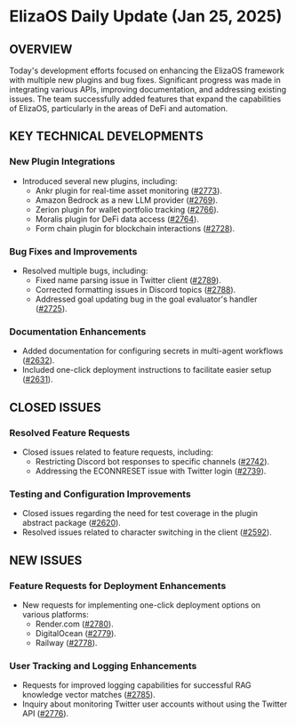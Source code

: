 # ElizaOS Daily Update (Jan 25, 2025)

## OVERVIEW 
Today's development efforts focused on enhancing the ElizaOS framework with multiple new plugins and bug fixes. Significant progress was made in integrating various APIs, improving documentation, and addressing existing issues. The team successfully added features that expand the capabilities of ElizaOS, particularly in the areas of DeFi and automation.

## KEY TECHNICAL DEVELOPMENTS

### New Plugin Integrations
- Introduced several new plugins, including:
  - Ankr plugin for real-time asset monitoring ([#2773](https://github.com/elizaos/eliza/pull/2773)).
  - Amazon Bedrock as a new LLM provider ([#2769](https://github.com/elizaos/eliza/pull/2769)).
  - Zerion plugin for wallet portfolio tracking ([#2766](https://github.com/elizaos/eliza/pull/2766)).
  - Moralis plugin for DeFi data access ([#2764](https://github.com/elizaos/eliza/pull/2764)).
  - Form chain plugin for blockchain interactions ([#2728](https://github.com/elizaos/eliza/pull/2728)).

### Bug Fixes and Improvements
- Resolved multiple bugs, including:
  - Fixed name parsing issue in Twitter client ([#2789](https://github.com/elizaos/eliza/pull/2789)).
  - Corrected formatting issues in Discord topics ([#2788](https://github.com/elizaos/eliza/pull/2788)).
  - Addressed goal updating bug in the goal evaluator's handler ([#2725](https://github.com/elizaos/eliza/pull/2725)).

### Documentation Enhancements
- Added documentation for configuring secrets in multi-agent workflows ([#2632](https://github.com/elizaos/eliza/pull/2632)).
- Included one-click deployment instructions to facilitate easier setup ([#2631](https://github.com/elizaos/eliza/pull/2631)).

## CLOSED ISSUES

### Resolved Feature Requests
- Closed issues related to feature requests, including:
  - Restricting Discord bot responses to specific channels ([#2742](https://github.com/elizaos/eliza/issues/2742)).
  - Addressing the ECONNRESET issue with Twitter login ([#2739](https://github.com/elizaos/eliza/issues/2739)).

### Testing and Configuration Improvements
- Closed issues regarding the need for test coverage in the plugin abstract package ([#2620](https://github.com/elizaos/eliza/issues/2620)).
- Resolved issues related to character switching in the client ([#2592](https://github.com/elizaos/eliza/issues/2592)).

## NEW ISSUES

### Feature Requests for Deployment Enhancements
- New requests for implementing one-click deployment options on various platforms:
  - Render.com ([#2780](https://github.com/elizaos/eliza/issues/2780)).
  - DigitalOcean ([#2779](https://github.com/elizaos/eliza/issues/2779)).
  - Railway ([#2778](https://github.com/elizaos/eliza/issues/2778)).

### User Tracking and Logging Enhancements
- Requests for improved logging capabilities for successful RAG knowledge vector matches ([#2785](https://github.com/elizaos/eliza/issues/2785)).
- Inquiry about monitoring Twitter user accounts without using the Twitter API ([#2776](https://github.com/elizaos/eliza/issues/2776)).